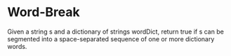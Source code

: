 # Word-Break
Given a string s and a dictionary of strings wordDict, return true if s can be segmented into a space-separated sequence of one or more dictionary words.
